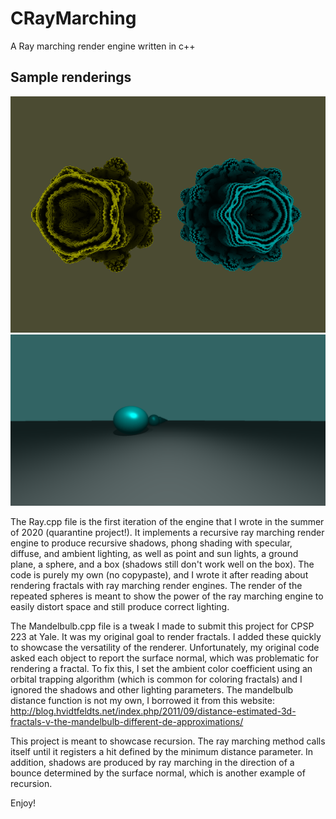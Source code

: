 # CRayMarching
A Ray marching render engine written in c++

## Sample renderings
![mandelbulbs](https://github.com/benmcdonough20/CRayMarching/blob/master/Mandlebulb.png)
![repeating space](https://github.com/benmcdonough20/CRayMarching/blob/master/render.png)

The Ray.cpp file is the first iteration of the engine that I wrote in the summer of 2020 (quarantine project!). It implements a recursive ray marching render engine to produce recursive shadows, phong shading with specular, diffuse, and ambient lighting, as well as point and sun lights, a ground plane, a sphere, and a box (shadows still don't work well on the box). The code is purely my own (no copypaste), and I wrote it after reading about rendering fractals with ray marching render engines. The render of the repeated spheres is meant to show the power of the ray marching engine to easily distort space and still produce correct lighting.

The Mandelbulb.cpp file is a tweak I made to submit this project for CPSP 223 at Yale. It was my original goal to render fractals. I added these quickly to showcase the versatility of the renderer. Unfortunately, my original code asked each object to report the surface normal, which was problematic for rendering a fractal. To fix this, I set the ambient color coefficient using an orbital trapping algorithm (which is common for coloring fractals) and I ignored the shadows and other lighting parameters. The mandelbulb distance function is not my own, I borrowed it from this website: http://blog.hvidtfeldts.net/index.php/2011/09/distance-estimated-3d-fractals-v-the-mandelbulb-different-de-approximations/

This project is meant to showcase recursion. The ray marching method calls itself until it registers a hit defined by the minimum distance parameter. In addition, shadows are produced by ray marching in the direction of a bounce determined by the surface normal, which is another example of recursion.

Enjoy!

